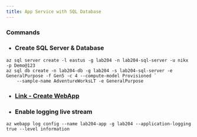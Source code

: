 ```yaml
---
title: App Service with SQL Database
---
```


### Commands
- ### Create SQL Server & Database
```azurecli
az sql server create -l eastus -g lab204 -n lab204-sql-server -u nikx -p Demo@123
az sql db create -n lab204-db -g lab204 -s lab204-sql-server -e GeneralPurpose -f Gen5 -c 4 --compute-model Provisioned `
    --sample-name AdventureWorksLT -e GeneralPurpose
```

- ### [Link - Create WebApp](../LinuxApp)
- ### Enable logging live stream
```azurecli
az webapp log config --name lab204-app -g lab204 --application-logging true --level information
```
